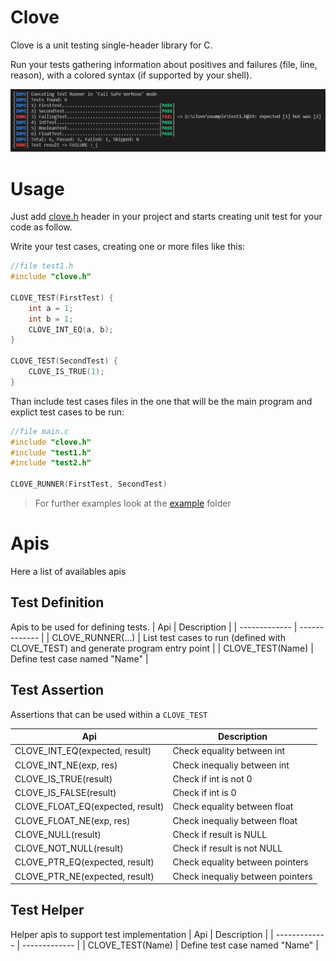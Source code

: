 # Clove
Clove is a unit testing single-header library for C.

Run your tests gathering information about positives and failures (file, line, reason), with a colored syntax (if supported by your shell).

![Clove test run result](./example/result.png)


# Usage
Just add [clove.h](./clove.h) header in your project and starts creating unit test for your code as follow.

Write your test cases, creating one or more files like this:
```c
//file test1.h
#include "clove.h"

CLOVE_TEST(FirstTest) {
    int a = 1;
    int b = 1;
    CLOVE_INT_EQ(a, b);
}

CLOVE_TEST(SecondTest) {
    CLOVE_IS_TRUE(1);
}
```

Than include test cases files in the one that will be the main program and explict test cases to be run:

```c
//file main.c
#include "clove.h"
#include "test1.h"
#include "test2.h"

CLOVE_RUNNER(FirstTest, SecondTest)
```

> For further examples look at the [example](./example) folder

# Apis
Here a list of availables apis
## Test Definition
Apis to be used for defining tests.
| Api | Description |
| ------------- | ------------- |
| CLOVE_RUNNER(...)  | List test cases to run (defined with CLOVE_TEST) and generate program entry point  |
| CLOVE_TEST(Name)  | Define test case named "Name" |

## Test Assertion
Assertions that can be used within a ```CLOVE_TEST```

| Api | Description |
| ------------- | ------------- |
| CLOVE_INT_EQ(expected, result)  | Check equality between int |
| CLOVE_INT_NE(exp, res)  | Check inequaliy between int |
| CLOVE_IS_TRUE(result)  | Check if int is not 0 |
| CLOVE_IS_FALSE(result)  | Check if int is 0 |
| CLOVE_FLOAT_EQ(expected, result)  | Check equality between float |
| CLOVE_FLOAT_NE(exp, res)  | Check inequaliy between float |
| CLOVE_NULL(result)  | Check if result is NULL |
| CLOVE_NOT_NULL(result)  | Check if result is not NULL |
| CLOVE_PTR_EQ(expected, result)  | Check equality between pointers |
| CLOVE_PTR_NE(expected, result)  | Check inequaliy between pointers |


## Test Helper
Helper apis to support test implementation
| Api | Description |
| ------------- | ------------- |
| CLOVE_TEST(Name)  | Define test case named "Name" |
